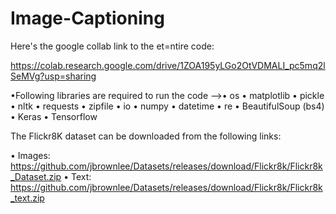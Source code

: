 # Image-Captioning
Here's the google collab link to the et=ntire code:

https://colab.research.google.com/drive/1ZOA195yLGo2OtVDMALI_pc5mq2lSeMVg?usp=sharing

•Following libraries are required to run the code -->• os • matplotlib • pickle • nltk • requests • zipfile • io • numpy • datetime • re • BeautifulSoup (bs4) • Keras • Tensorflow

The Flickr8K dataset can be downloaded from the following links:

• Images: https://github.com/jbrownlee/Datasets/releases/download/Flickr8k/Flickr8k_Dataset.zip • Text: https://github.com/jbrownlee/Datasets/releases/download/Flickr8k/Flickr8k_text.zip

